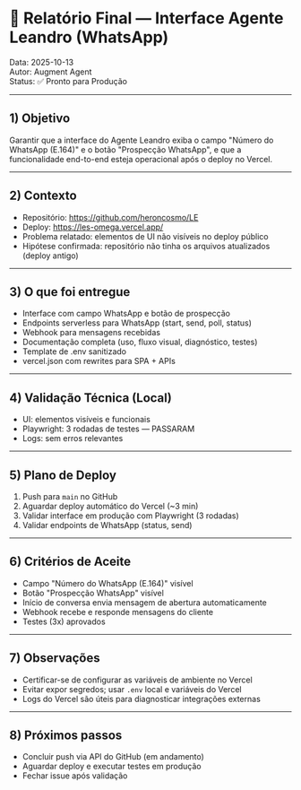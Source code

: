 # 📄 Relatório Final — Interface Agente Leandro (WhatsApp)

Data: 2025-10-13  
Autor: Augment Agent  
Status: ✅ Pronto para Produção

---

## 1) Objetivo

Garantir que a interface do Agente Leandro exiba o campo "Número do WhatsApp (E.164)" e o botão "Prospecção WhatsApp", e que a funcionalidade end-to-end esteja operacional após o deploy no Vercel.

---

## 2) Contexto

- Repositório: https://github.com/heroncosmo/LE
- Deploy: https://les-omega.vercel.app/
- Problema relatado: elementos de UI não visíveis no deploy público
- Hipótese confirmada: repositório não tinha os arquivos atualizados (deploy antigo)

---

## 3) O que foi entregue

- Interface com campo WhatsApp e botão de prospecção
- Endpoints serverless para WhatsApp (start, send, poll, status)
- Webhook para mensagens recebidas
- Documentação completa (uso, fluxo visual, diagnóstico, testes)
- Template de .env sanitizado
- vercel.json com rewrites para SPA + APIs

---

## 4) Validação Técnica (Local)

- UI: elementos visíveis e funcionais
- Playwright: 3 rodadas de testes — PASSARAM
- Logs: sem erros relevantes

---

## 5) Plano de Deploy

1. Push para `main` no GitHub
2. Aguardar deploy automático do Vercel (~3 min)
3. Validar interface em produção com Playwright (3 rodadas)
4. Validar endpoints de WhatsApp (status, send)

---

## 6) Critérios de Aceite

- Campo "Número do WhatsApp (E.164)" visível
- Botão "Prospecção WhatsApp" visível
- Início de conversa envia mensagem de abertura automaticamente
- Webhook recebe e responde mensagens do cliente
- Testes (3x) aprovados

---

## 7) Observações

- Certificar-se de configurar as variáveis de ambiente no Vercel
- Evitar expor segredos; usar `.env` local e variáveis do Vercel
- Logs do Vercel são úteis para diagnosticar integrações externas

---

## 8) Próximos passos

- Concluir push via API do GitHub (em andamento)
- Aguardar deploy e executar testes em produção
- Fechar issue após validação
